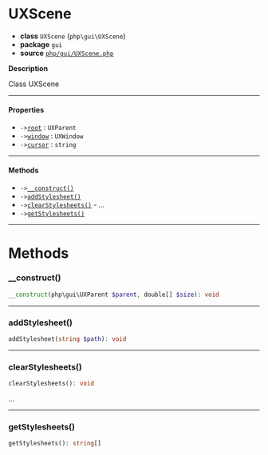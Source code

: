 # UXScene

- **class** `UXScene` (`php\gui\UXScene`)
- **package** `gui`
- **source** [`php/gui/UXScene.php`](./src/main/resources/JPHP-INF/sdk/php/gui/UXScene.php)

**Description**

Class UXScene

---

#### Properties

- `->`[`root`](#prop-root) : `UXParent`
- `->`[`window`](#prop-window) : `UXWindow`
- `->`[`cursor`](#prop-cursor) : `string`

---

#### Methods

- `->`[`__construct()`](#method-__construct)
- `->`[`addStylesheet()`](#method-addstylesheet)
- `->`[`clearStylesheets()`](#method-clearstylesheets) - _..._
- `->`[`getStylesheets()`](#method-getstylesheets)

---
# Methods

<a name="method-__construct"></a>

### __construct()
```php
__construct(php\gui\UXParent $parent, double[] $size): void
```

---

<a name="method-addstylesheet"></a>

### addStylesheet()
```php
addStylesheet(string $path): void
```

---

<a name="method-clearstylesheets"></a>

### clearStylesheets()
```php
clearStylesheets(): void
```
...

---

<a name="method-getstylesheets"></a>

### getStylesheets()
```php
getStylesheets(): string[]
```